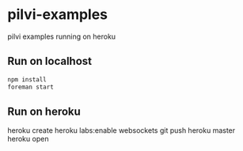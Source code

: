 pilvi-examples
==============

pilvi examples running on heroku

## Run on localhost

```bash
npm install
foreman start
```

## Run on heroku

heroku create
heroku labs:enable websockets
git push heroku master
heroku open